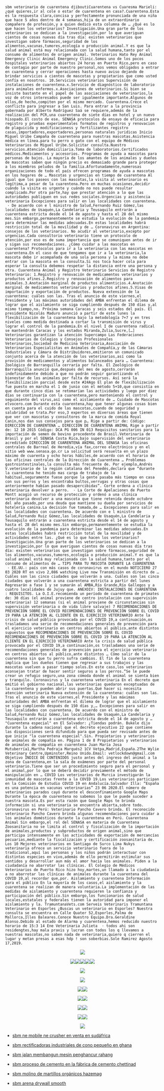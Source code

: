 
```
sbm veterinario de cuarentena djiboutiCuarentena vs Cuaresma Marieli: ¿qué quieres,ir al cole o estar de cuarentena en casa?.Cuarentena.Esta es la respuesta clara,concisa y perfectamente pronunciada de una niña que hace 5 años dentro de 4 semanas,hija de un extraordinario compañero de profesión,y a quien dedico esta columna de … ¿Qué es lo que hacen los veterinarios? Investigación.Una gran parte de los veterinarios se dedican a la investigación,por lo que averiguan cientos de cosas nuevas día tras día: existen veterinarios que investigan sobre fármacos,seguridad de los alimentos,vacunas,tumores,ecología o producción animal.Y es que la salud animal está muy relacionada con la salud humana,tanto por el consumo de alimentos de origen animal. Veterinarios Hato Rey Animal Emergency Clinic Animal Emergency Clinic.Somos uno de los pocos hospitales veterinarios abiertos 24 horas en Puerto Rico,pero en caso de contagio por parte de nuestro personal,nos vemos obligados a entrar en cuarentena y cerrar operaciones hasta nuevo aviso dejando de brindar servicios a cientos de mascotas y propietarios que como usted confía en nosotros. 10.Servicios veterinarios Supervisión de instalaciones de cuarentena.x.Servicio de diagnóstico de laboratorio para animales enfermos.x.Asociaciones de veterinarios.Si bien se insiste bastante en el papel de las asociaciones de veterinarios,la voz de otros interesados puede ser igualmente importante.Algunos de ellos,de hecho,compiten por el mismo mercado. Cuarentena.Crece el conflicto para ingresar a San Luis. Para entrar a la provincia gobernada por Alberto Rodríguez Saá se requiere,además de la realización del PCR,una cuarentena de siete días en hotel y un nuevo hisopado.El costo de ese. SENASA protocolos de ensayo de eficacia para registro y pruebas experimentales formatos de registros y renovacion de plaguicida y modificacioness y fertilizantes registro casas,importadores,exportadores,personas naturales juridicas Inicio Miguel Uribe Campaña de cuarentena para nuestras mascotas.Asistencia médica en línea.para tu perro o gato con el equipo de Médicos Veterinarios de Miguel Uribe.Solicitar consulta.Nuestro servicios.Atención domiciliaria.Toma de laboratorios.Certificados médicos.Medicamentos y accesorios. Programas de ayuda a mascotas para personas de bajos. La mayoría de los amantes de los animales y dueños de mascotas saben que ningún precio es demasiado grande para proteger a los miembros peludos de la familia.Afortunadamente,numerosas organizaciones de todo el país ofrecen programas de ayuda a mascotas en los hogares de … Mascotas y urgencias en tiempo de cuarentena Al igual que los paseos con las mascotas,la visita al veterinario es legítima,a pesar de la cuarentena.Pero en muchas ocasiones,decidir cuándo la visita es urgente y cuándo no nos puede resultar complicado.Por otra parte,hay que prestar atención a lo que las autoridades publiquen en sus redes sociales.Urgencias y asistencia veterinaria Excepciones para salir en las localidades con cuarentena.  · De acuerdo con e l ministro de Salud,Fernando Ruiz Gómez,las localidades de Usaquén,La Candelaria y Teusaquilo entrarán a cuarentena estricta desde el 14 de agosto y hasta el 28 del mismo mes.Sin embargo,permanentemente se estudia la evolución de la pandemia para determinar las medidas adecuadas.En estas localidades habrá restricción total de la movilidad y de … Coronavirus en Argentina: consejos de los veterinarios. No acudir al veterinario,excepto por urgencias.Cada consultorio veterinario tiene un protocolo de atención,por eso es de suma importancia que se comuniquen antes de ir y sigan sus recomendaciones. ¿Cómo cuidar a las mascotas en cuarentena? Protocolos para ir a la veterinaria con las mascotas en cuarentena.En el caso de que tengamos que ir a la veterinaria,la mascota debe ir acompañada de una sola persona y la misma no debe entrar con la mascota en la consulta.Si nos toca hacer cola para esperar la consulta debemos respetar la distancia entre una persona y otra. Cuarentena Animal y Registro Veterinario Servicios de Registro Veterinario: 1.Registro y renovación de medicamentos veterinarios y productos afines.2.Registro y renovación de alimentos para animales.3.Anotación marginal de productos alimenticios.4.Anotación marginal de medicamentos veterinarios y productos afines.5.Visas de importación y exportación de productos. Nueva extensión de la cuarentena: cuáles son las. Tras el anuncio de este viernes,el Presidente y las máximas autoridades del AMBA enfrentan el dilema de lograr que el aislamiento se siga cumpliendo después de 150 días y,al mismo tiempo,no. Próxima semana Caracas y seis estados del país. El presidente Nicolás Maduro anunció a partir de este lunes la flexibilización de la cuarentena bajo la metodología 7+7 y en tres niveles como medida destinada a cortar la transmisión de virus y lograr el control de la pandemia.En el nivel I de cuarentena radical se mantendrán Caracas y los estados Miranda,Zulia,Sucre,[…] Veterinarios garantizan la atención Supercampo Las Federaciones Veterinarias de Colegios y Consejos Profesionales Veterinarios,Sociedad de Medicina Veterinaria,Asociación de Veterinarios Especialistas en Animales de Compañía,y de las Cámaras Industriales y Cámara de Distribuidores,emitieron un comunicado conjunto acerca de la atención de los veterinarios,así como la provisión de medicamentos y alimentos balanceados para … Cuarentena: Zoológico de Barranquilla cerraría por falta. El Zoológico de Barranquilla anunció que,después del mes de agosto,cerrarán indefinidamente debido a que no podrán seguir garantizando el bienestar de los animales por falta de recursos. Así será la flexibilización parcial desde este #24Ago El plan de flexibilización fue puesto en marcha el 1 de junio con el método 5+10,que consistía en que durante cinco días se retomarían las actividades y luego por diez días se continuaría con la cuarentena,pero manteniendo el control y seguimiento del virus,así como el aislamiento de … Cuidado de Mascotas elvocero.com Durante esta cuarentena,hay que tener algunas cosas bien en cuenta para el cuido de las mascotas,cuando de seguridad y salubridad se trata.Por eso,3 expertos en diversas áreas que tienen que ver con mascotas y consultores de la marca de comida Royal Canin,nos dan sus consejos para que p… Rige a partir de: Código: DIRECCIÓN DE CUARENTENA … DIRECCIÓN DE CUARENTENA ANIMAL Rige a partir de: 12 10 2015 Código: DCA PG 006 IN 013 Requisitos sanitarios para la importación de semen de bovino procedente de Brasil.Veterinaria de Brasil y por el SENASA Costa Rica,bajo supervisión del veterinario acreditado DIRECCIÓN DE CUARENTENA ANIMAL DEL SENASA las oficinas centrales de Barreal de Heredia,vía fax,correo electrónico y en el sitio web www.senasa.go.cr La solicitud será resuelta en un plazo máximo de cuarenta y ocho horas hábiles,de acuerdo con el horario de las oficinas centrales de la Dirección de Cuarentena … Problemas gastrointestinales,la consulta más frecuente de. Por ejemplo,Andrés V.veterinario de la región catalana del Penedés,declara que “durante la cuarentena he tenido mas carga de trabajo de la habitual,seguramente fuese porque la gente pasaba más tiempo en casa con sus perros y les encontraba bultos,verrugas y otras cosas que anteriormente habían pasado desapercibidas”. Corte ordena a clínica veterinaria devolver a perro.  · La Corte de Apelaciones de Puerto Montt acogió un recurso de protección y ordenó a una clínica veterinaria devolver a una mascota que tiene retenida desde octubre del año pasado,por una deuda que mantiene su dueña por servicios de hotelería canina.La decisión fue tomada,de … Excepciones para salir en las localidades con cuarentena. De acuerdo con e l ministro de Salud,Fernando Ruiz Gómez,las localidades de Usaquén,La Candelaria y Teusaquilo entrarán a cuarentena estricta desde el 14 de agosto y hasta el 28 del mismo mes.Sin embargo,permanentemente se estudia la evolución de la pandemia para determinar las medidas adecuadas.En estas localidades habrá restricción total de la movilidad y de actividades entre las. ¿Qué es lo que hacen los veterinarios? Investigación.Una gran parte de los veterinarios se dedican a la investigación,por lo que averiguan cientos de cosas nuevas día tras día: existen veterinarios que investigan sobre fármacos,seguridad de los alimentos,vacunas,tumores,ecología o producción animal.Y es que la salud animal está muy relacionada con la salud humana,tanto por el consumo de alimentos de … TIPS PARA TU MASCOTA DURANTE LA CUARENTENA  · EE.UU.: país con más casos de coronavirus en el mundo NOTICIERO 27 03 2020 RT en vivo 2,086 watching Live now Transmisión en directo de … Cuáles son las cinco ciudades que volverán a una. Cuáles son las cinco ciudades que volverán a una cuarentena estricta a partir del lunes Regresarán a fase 1 y se sumarán al AMBA,Río Grande,Río Gallegos y a cuatro localidades de Jujuy que. ANEXOIV: INSTALACIONES DE CUARENTENA : REQUISITOS. La O.I.E.recomienda un período de cuarentena de primates de: 30 días (el animal proviene de centro instalación con supervisión veterinaria) 12 semanas (si el animal proviene de circunstancias sin supervisión veterinaria o de vida libre salvaje) 7 RECOMENDACIONES DE PREVENCIÓN SOBRE EL COVID RECOMENDACIONES DE PREVENCIÓN SOBRE EL COVID 19 PARA LA ATENCIÓN AL CLIENTE EN EL EJERCICIO VETERINARIO Ante la crisis de salud pública provocada por el COVID 19,a continuación,os trasladamos una serie de recomendaciones generales de prevención para el ejercicio veterinario en centros abiertos al público,ante distintos supuestos que RECOMENDACIONES DE PREVENCIÓN SOBRE EL COVID RECOMENDACIONES DE PREVENCIÓN SOBRE EL COVID 19 PARA LA ATENCIÓN AL CLIENTE EN EL EJERCICIO VETERINARIO Ante la crisis de salud pública provocada por el COVID 19,a continuación,os trasladamos una serie de recomendaciones generales de prevención para el ejercicio veterinario en centros abiertos al público,ante distintos … Cómo salir de la cuarentena sin que tu perro sufra cambios. El fin de la cuarentena implica que los dueños tienen que regresar a sus trabajos y las mascotas vuelven a pasar tiempo solos.En este caso,los veterinarios aconsejan tratar de hacer sentir seguros a los perros.“Se le puede crear un refugio seguro,una zona cómoda donde el animal se sienta bien y tranquilo. Coronavirus y la cuarentena veterinaria En el decreto que emitió el gobierno nacional,las veterinarias quedaron exceptuadas de la cuarentena y pueden abrir sus puertas.Qué hacer si necesita atención veterinaria Nueva extensión de la cuarentena: cuáles son las. Tras el anuncio de este viernes,el Presidente y las máximas autoridades del AMBA enfrentan el dilema de lograr que el aislamiento se siga cumpliendo después de 150 días y,… Excepciones para salir en las localidades con cuarentena. De acuerdo con el ministro de Salud,Fernando Ruiz Gómez,las localidades de Usaquén,La Candelaria y Teusaquilo entrarán a cuarentena estricta desde el 14 de agosto y … "Cuarentena especial" en El Salvador: ¿Tiendas podrán. Bukele dijo durante la cadena nacional que el decreto ejecutivo 22 que contiene las disposiciones será difundido para que pueda ser revisado antes de que inicie "la cuarentena especial".Sin. Propietarios y veterinarios de animales de compañía en. Página 1 de 8 Propietarios y veterinarios de animales de compañía en cuarentena Juan María Josa Mutuberría1,Martha Pedraja Marqués2 1CV Vetpa,Madrid,España.2The Wylie Veterinary Centre,Upminster,Reino Unido.Email: vetlockdown@gmail.com Objetivo ÍNDICE DE CONTENIDOS justo antes del ingreso del animal a la zona de Cuarentena,en la sala de exámenes por parte del personal veterinario.Tiene que ser un procedimiento seguro para el personal y el animal,por lo que se deberá decidir previamente el método de manipulación en … COVID Los veterinarios de Murcia investigarán la inmunidad de mascotas frente a la COVID 19.Los veterinarios participan en la Comisión de Estudio COVID 19 en Andalucía.Salvador Illa: “España es una potencia en vacunas veterinarias” 23 06 2020.El número de veterinarios parados cayó durante el desconfinamiento Google Maps Durante la época de cuarentena no sabemos lo que le puede suceder a nuestra mascota.Es por esta razón que Google Maps te brinda información si una veterinaria se encuentra abierta,sobre todo. Coronavirus en Perú: Veterinario Pancho Cavero brinda. El reconocido veterinario Pancho Cavero brinda algunas recomendaciones para cuidar a los animales domésticos durante la cuarentena en Perú. Cuarentena Animal Sin embargo,el rol del SENASA en materia de Cuarentena Zoosanitaria no se limita al control y fiscalización de la importación de animales,productos y subproductos de origen animal,sino que participa intensamente en las actividades de exportación de mercancías pecuarias,mediante la fiscalización y certificación zoosanitaria de. Los 10 Mejores veterinarios en Santiago de Surco Lima Nukys veterinaria ofrece un servicio veterinario fuera de lo tradicional,aquí las personas y los niños podrán interactuar con distintas especies en vivo,además de ello permitirán estimular sus sentidos y desarrollar aun más el amor hacia los animales. Piden a la ciudadanía no abarrotar las clínicas. El Colegio de Médicos Veterinarios de Puerto Rico hizo hoy,martes,un llamado a la ciudadanía a no abarrotar las clínicas de animales durante la cuarentena del COVID 19,al recordar que,por. Aislamiento y cuarentena Información para el público En la mayoría de los casos,el aislamiento y la cuarentena se realizan de manera voluntaria.La implementación de las medidas de aislamiento y cuarentena requieren la confianza y participación del público.Sin embargo,los funcionarios de salud locales,estatales y federales tienen la autoridad para imponer el aislamiento y la. TramuntanaVets.com Serveis Veterinaris Tramuntana Veterinario en Esporles ¿Buscas un veterinario en Esporles? Nuestra consulta se encuentra en Calle Quater 52,Esporles,Palma de Mallorca,Illes Baleares.Conoce Nuestro Equipo.Dra.Geraldine Alonso.Debido al estado de Alarma y cuarentena,hemos reducido nuestro horario de 15:3 14 Ene Veterinaria Julieta  · todos ahi son residengtes,hay mala praxis y lucran con todos los q llevamos a nuestras mascotas,no saben nada de veterinaria,quiero q cierren el lugar y metan presas a esas hdp ! son soberbias.Sole Ramirez Agosto 17,2019. 
```

<div align="center">

<a href="https://es-crusher.shibang-china.com/github&k=sbm+veterinario+de+cuarentena+djibouti"><img src="https://static.shibang-china.com/es/crusher/logo.jpg"></a>

<a href="https://es-crusher.shibang-china.com/github&k=sbm+veterinario+de+cuarentena+djibouti"><img src="https://static.shibang-china.com/es/crusher/index.jpg"></a><a href="https://es-crusher.shibang-china.com/material.htmlgithub&k=sbm+veterinario+de+cuarentena+djibouti"><img src="https://static.shibang-china.com/es/crusher/material.jpg"></a><a href="https://es-crusher.shibang-china.com/application.htmlgithub&k=sbm+veterinario+de+cuarentena+djibouti"><img src="https://static.shibang-china.com/es/crusher/application.jpg"></a><a href="https://es-crusher.shibang-china.com/aboutus.htmlgithub&k=sbm+veterinario+de+cuarentena+djibouti"><img src="https://static.shibang-china.com/es/crusher/aboutus.jpg"></a><a href="https://es-crusher.shibang-china.com/contact.htmlgithub&k=sbm+veterinario+de+cuarentena+djibouti"><img src="https://static.shibang-china.com/es/crusher/contact.jpg"></a>

<a href="https://es-crusher.shibang-china.com/github&k=sbm+veterinario+de+cuarentena+djibouti"><img src="https://static.shibang-china.com/es/crusher/banner.jpg"></a>

<a href="https://swt.shibang-china.com/github&k=sbm+veterinario+de+cuarentena+djibouti"><img src="https://static.shibang-china.com/es/crusher/text.jpg"></a>

<a href="https://swt.shibang-china.com/github&k=sbm+veterinario+de+cuarentena+djibouti"><img src="https://static.shibang-china.com/es/crusher/chat.jpg"></a><a href="https://es-crusher.shibang-china.com/contact.htmlgithub&k=sbm+veterinario+de+cuarentena+djibouti"><img src="https://static.shibang-china.com/es/crusher/message.jpg"></a>

<a href="https://es-crusher.shibang-china.com/products/pe.htmlgithub&k=sbm+veterinario+de+cuarentena+djibouti"><img src="https://static.shibang-china.com/es/crusher/pe.jpg"></a><a href="https://es-crusher.shibang-china.com/products/pf.htmlgithub&k=sbm+veterinario+de+cuarentena+djibouti"><img src="https://static.shibang-china.com/es/crusher/pf.jpg"></a>

<a href="https://es-crusher.shibang-china.com/products/hpt.htmlgithub&k=sbm+veterinario+de+cuarentena+djibouti"><img src="https://static.shibang-china.com/es/crusher/hpt.jpg"></a><a href="https://es-crusher.shibang-china.com/products/vsi.htmlgithub&k=sbm+veterinario+de+cuarentena+djibouti"><img src="https://static.shibang-china.com/es/crusher/vsi.jpg"></a>

<a href="https://es-crusher.shibang-china.com/products/klv.htmlgithub&k=sbm+veterinario+de+cuarentena+djibouti"><img src="https://static.shibang-china.com/es/crusher/klv.jpg"></a><a href="https://es-crusher.shibang-china.com/products/portable.htmlgithub&k=sbm+veterinario+de+cuarentena+djibouti"><img src="https://static.shibang-china.com/es/crusher/portable.jpg"></a>

<a href="https://swt.shibang-china.com/github&k=sbm+veterinario+de+cuarentena+djibouti"><img src="https://static.shibang-china.com/es/crusher/case.jpg"></a>

</div>


* [sbm ne mobile ne crusher en venta en sudáfrica](sbm%20ne%20mobile%20ne%20crusher%20en%20venta%20en%20sud%C3%A1frica.md)

* [sbm rectificadoras industriales de cono pequeño en ghana](sbm%20rectificadoras%20industriales%20de%20cono%20peque%C3%B1o%20en%20ghana.md)

* [sbm jalan membangun mesin penghancur rahang](sbm%20jalan%20membangun%20mesin%20penghancur%20rahang.md)

* [sbm proceso de cemento en la fábrica de cemento chettinad](sbm%20proceso%20de%20cemento%20en%20la%20f%C3%A1brica%20de%20cemento%20chettinad.md)

* [sbm molino de martillos orgánicos hazemag](sbm%20molino%20de%20martillos%20org%C3%A1nicos%20hazemag.md)

* [sbm arena drywall smooth](sbm%20arena%20drywall%20smooth.md)
